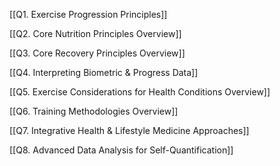 [[Q1. Exercise Progression Principles]]

[[Q2. Core Nutrition Principles Overview]]

[[Q3. Core Recovery Principles Overview]]

[[Q4. Interpreting Biometric & Progress Data]]

[[Q5. Exercise Considerations for Health Conditions Overview]]

[[Q6. Training Methodologies Overview]]

[[Q7. Integrative Health & Lifestyle Medicine Approaches]]

[[Q8. Advanced Data Analysis for Self-Quantification]]
